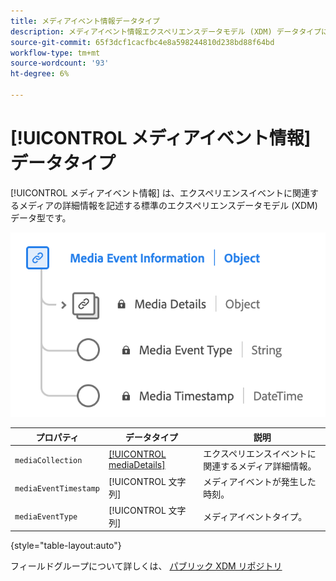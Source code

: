 ```yaml
---
title: メディアイベント情報データタイプ
description: メディアイベント情報エクスペリエンスデータモデル (XDM) データタイプについて説明します。
source-git-commit: 65f3dcf1cacfbc4e8a598244810d238bd88f64bd
workflow-type: tm+mt
source-wordcount: '93'
ht-degree: 6%

---
```


# [!UICONTROL メディアイベント情報] データタイプ

[!UICONTROL メディアイベント情報] は、エクスペリエンスイベントに関連するメディアの詳細情報を記述する標準のエクスペリエンスデータモデル (XDM) データ型です。

![メディアイベント情報データタイプの図です。](../images/data-types/media-event-information.png)

| プロパティ | データタイプ | 説明 |
| --- | --- | --- |
| `mediaCollection` | [[!UICONTROL mediaDetails]](./media-details-information.md) | エクスペリエンスイベントに関連するメディア詳細情報。 |
| `mediaEventTimestamp` | [!UICONTROL 文字列] | メディアイベントが発生した時刻。 |
| `mediaEventType` | [!UICONTROL 文字列] | メディアイベントタイプ。 |

{style="table-layout:auto"}

フィールドグループについて詳しくは、 [パブリック XDM リポジトリ](https://github.com/adobe/xdm/blob/master/components/datatypes/mediaevent.schema.json)
